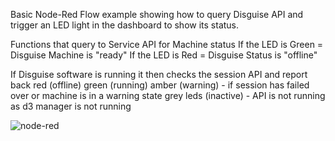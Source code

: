 Basic Node-Red Flow example showing how to query Disguise API and trigger an LED light in the dashboard to show its status.

Functions that query to Service API for Machine status
If the LED is Green = Disguise Machine is "ready" If the LED is Red = Disguise Status is "offline"

If Disguise software is running it then checks the session API and report back 
red (offline) 
green (running) 
amber (warning) - if session has failed over or machine is in a warning state
grey leds (inactive) - API is not running as d3 manager is not running


![node-red](https://github.com/infocusav/Node-Red-Disguise-API/assets/114356063/2c966d78-908c-4e11-a587-25515d183ad5)
